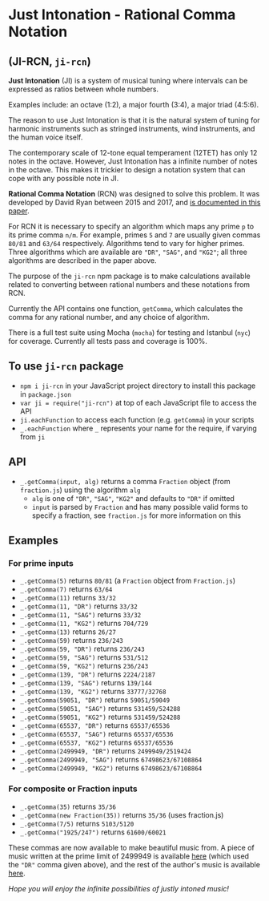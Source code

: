 # Just Intonation - Rational Comma Notation
## (JI-RCN, `ji-rcn`)

**Just Intonation** (JI) is a system of musical tuning where intervals can be expressed as ratios between whole numbers.

Examples include: an octave (1:2), a major fourth (3:4), a major triad (4:5:6).

The reason to use Just Intonation is that it is the natural system of tuning for harmonic instruments such as stringed instruments, wind instruments, and the human voice itself.

The contemporary scale of 12-tone equal temperament (12TET) has only 12 notes in the octave. However, Just Intonation has a infinite number of notes in the octave. This makes it trickier to design a notation system that can cope with any possible note in JI.

**Rational Comma Notation** (RCN) was designed to solve this problem. It was developed by David Ryan between 2015 and 2017, and [is documented in this paper](https://arxiv.org/abs/1612.01860).

For RCN it is necessary to specify an algorithm which maps any prime `p` to its prime comma `n/m`. For example, primes `5` and `7` are usually given commas `80/81` and `63/64` respectively. Algorithms tend to vary for higher primes. Three algorithms which are available are `"DR"`, `"SAG"`, and `"KG2"`; all three algorithms are described in the paper above.

The purpose of the `ji-rcn` npm package is to make calculations available related to converting between rational numbers and these notations from RCN.

Currently the API contains one function, `getComma`, which calculates the comma for any rational number, and any choice of algorithm.

There is a full test suite using Mocha (`mocha`) for testing and Istanbul (`nyc`) for coverage. Currently all tests pass and coverage is 100%.

## To use `ji-rcn` package
- `npm i ji-rcn` in your JavaScript project directory to install this package in `package.json`
- `var ji = require("ji-rcn")` at top of each JavaScript file to access the API
- `ji.eachFunction` to access each function (e.g. `getComma`) in your scripts
- `_.eachFunction` where `_` represents your name for the require, if varying from `ji`

## API
- `_.getComma(input, alg)` returns a comma `Fraction` object (from `fraction.js`) using the algorithm `alg`
  - `alg` is one of `"DR"`, `"SAG"`, `"KG2"` and defaults to `"DR"` if omitted
  - `input` is parsed by `Fraction` and has many possible valid forms to specify a fraction, see `fraction.js` for more information on this

## Examples

### For prime inputs
- `_.getComma(5)` returns `80/81` (a `Fraction` object from `Fraction.js`)
- `_.getComma(7)` returns `63/64`
- `_.getComma(11)` returns `33/32`
- `_.getComma(11, "DR")` returns `33/32`
- `_.getComma(11, "SAG")` returns `33/32`
- `_.getComma(11, "KG2")` returns `704/729`
- `_.getComma(13)` returns `26/27`
- `_.getComma(59)` returns `236/243`
- `_.getComma(59, "DR")` returns `236/243`
- `_.getComma(59, "SAG")` returns `531/512`
- `_.getComma(59, "KG2")` returns `236/243`
- `_.getComma(139, "DR")` returns `2224/2187`
- `_.getComma(139, "SAG")` returns `139/144`
- `_.getComma(139, "KG2")` returns `33777/32768`
- `_.getComma(59051, "DR")` returns `59051/59049`
- `_.getComma(59051, "SAG")` returns `531459/524288`
- `_.getComma(59051, "KG2")` returns `531459/524288`
- `_.getComma(65537, "DR")` returns `65537/65536`
- `_.getComma(65537, "SAG")` returns `65537/65536`
- `_.getComma(65537, "KG2")` returns `65537/65536`
- `_.getComma(2499949, "DR")` returns `2499949/2519424`
- `_.getComma(2499949, "SAG")` returns `67498623/67108864`
- `_.getComma(2499949, "KG2")` returns `67498623/67108864`

### For composite or Fraction inputs
- `_.getComma(35)` returns `35/36`
- `_.getComma(new Fraction(35))` returns `35/36` (uses fraction.js)
- `_.getComma(7/5)` returns `5103/5120`
- `_.getComma("1925/247")` returns `61600/60021`

These commas are now available to make beautiful music from. A piece of music written at the prime limit of 2499949 is available [here](https://soundcloud.com/daveryan23/ryan-example-primenumberedblues) (which used the `"DR"` comma given above), and the rest of the author's music is available [here](https://soundcloud.com/daveryan23/tracks).

*Hope you will enjoy the infinite possibilities of justly intoned music!*
